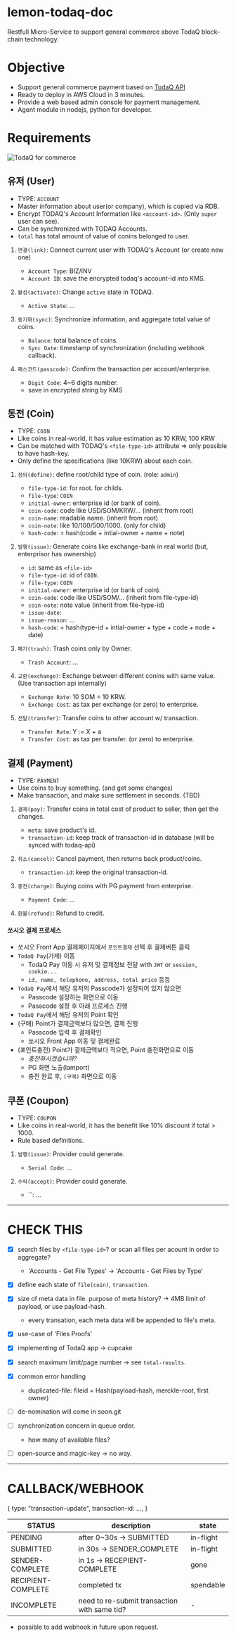 # lemon-todaq-doc

Restfull Micro-Service to support general commerce above TodaQ block-chain technology.

# Objective

- Support general commerce payment based on [TodaQ API](https://todaqfinance.com/)
- Ready to deploy in AWS Cloud in 3 minutes.
- Provide a web based admin console for payment management.
- Agent module in nodejs, python for developer.


# Requirements

![TodaQ for commerce](assets/lemon-todaq.png)


## 유저 (User)

- TYPE: `ACCOUNT`
- Master information about user(or company), which is copied via RDB.
- Encrypt TODAQ's Account Information like `<account-id>`. (Only `super` user can see).
- Can be synchronized with TODAQ Accounts.
- `total` has total amount of value of conins belonged to user.

1. `연결(link)`: Connect current user with TODAQ's Account (or create new one)
    - `Account Type`: BIZ/INV
    - `Account ID`: save the encrypted todaq's account-id into KMS.

1. `활성(activate)`: Change `active` state in TODAQ.
    - `Active State`: ...

1. `동기화(sync)`: Synchronize information, and aggregate total value of coins.
    - `Balance`: total balance of coins.
    - `Sync Date`: timestamp of synchronization (including webhook callback).

1. `패스코드(passcode)`: Confirm the transaction per account/enterprise.
    - `Digit Code`: 4~6 digits number.
    * save in encrypted string by KMS


## 동전 (Coin)

- TYPE: `COIN`
- Like coins in real-world, it has value estimation as 10 KRW, 100 KRW
- Can be matched with TODAQ's `<file-type-id>` attribute => only possible to have hash-key.
- Only define the specifications (like 10KRW) about each coin.

1. `정의(define)`: define root/child type of coin. (role: `admin`)
    - `file-type-id`: <null> for root. <id> for childs.
    - `file-type`: `COIN`
    - `initial-owner`: enterprise id (or bank of coin).
    - `coin-code`: code like USD/SOM/KRW/... (inherit from root)
    - `coin-name`: readable name. (inherit from root)
    - `coin-note`: like 10/100/500/1000. (only for child)
    - `hash-code`: = hash(code + intial-owner + name + note)

1. `발행(issue)`: Generate coins like exchange-bank in real world (but, enterprisor has ownership)
    - `id`: same as `<file-id>`
    - `file-type-id`: id of `COIN`.
    - `file-type`: `COIN`
    - `initial-owner`: enterprise id (or bank of coin).
    - `coin-code`: code like USD/SOM/... (inherit from file-type-id)
    - `coin-note`: note value (inherit from file-type-id)
    - `issue-date`: <timestamp>
    - `issue-reason`: ...
    - `hash-code`: = hash(type-id + intial-owner + type + code + node + date)

1. `폐기(trash)`: Trash coins only by Owner.
    - `Trash Account`: ...

1. `교환(exchange)`: Exchange between different conins with same value. (Use transaction api internally)
    - `Exchange Rate`: 10 SOM = 10 KRW.
    - `Exchange Cost`: as tax per exchange (or zero) to enterprise.

1. `전달(transfer)`: Transfer coins to other account w/ transaction.
    - `Transfer Rate`: Y := X + a
    - `Transfer Cost`: as tax per transfer. (or zero)  to enterprise.


## 결제 (Payment)

- TYPE: `PAYMENT`
- Use coins to buy something. (and get some changes)
- Make transaction, and make sure settlement in seconds. (TBD)

1. `결제(pay)`: Transfer coins in total cost of product to seller, then get the changes.
    - `meta`: save product's id.
    - `transaction-id`: keep track of transaction-id in database (will be synced with todaq-api)

1. `취소(cancel)`: Cancel payment, then returns back product/coins.
    - `transaction-id`: keep the original transaction-id.

1. `충전(charge)`: Buying coins with PG payment from enterprise.
    - `Payment Code`: ...

1. `환불(refund)`: Refund to credit.


#### 쏘시오 결제 프로세스
- 쏘시오 Front App 결제페이지에서 `포인트결제` 선택 후 결제버튼 클릭
- `TodaQ Pay`(가제) 이동
    - TodaQ Pay 이동 시 유저 및 결제정보 전달 with `JWT` or `session, cookie...`
    - `id, name, telephone, address, total price` 등등
- `TodaQ Pay`에서 해당 유저의 Passcode가 설정되어 있지 않으면
    - Passcode 설정하는 화면으로 이동
    - Passcode 설정 후 아래 프로세스 진행
- `TodaQ Pay`에서 해당 유저의 Point 확인
- (구매) Point가 결제금액보다 많으면, 결제 진행
    - Passcode 입력 후 결제확인
    - 쏘시오 Front App 이동 및 결제완료
- (포인트충전) Point가 결제금액보다 적으면, Point 충전화면으로 이동
    - *충전하시겠습니까?*
    - PG 화면 노출(Iamport)
    - 충전 완료 후, `(구매)` 화면으로 이동
   

## 쿠폰 (Coupon)

- TYPE: `COUPON`
- Like coins in real-world, it has the benefit like 10% discount if total > 1000.
- Rule based definitions.

1. `발행(issue)`: Provider could generate.
    - `Serial Code`: ...

1. `수락(accept)`: Provider could generate.
    - ``: ...



--------------------
# CHECK THIS #

- [x] search files by `<file-type-id>`? or scan all files per acount in order to aggregate?
    - 'Accounts - Get File Types' -> 'Accounts - Get Files by Type'
- [x] define each state of `file(coin)`, `transaction`.
- [x] size of meta data in file. purpose of meta history? -> 4MB limit of payload, or use payload-hash.
    - every transation, each meta data will be appended to file's meta.
- [x] use-case of 'Files Proofs'
- [x] implementing of TodaQ app -> cupcake
- [x] search maximum limit/page number -> see `total-results`.
- [x] common error handling 
    - duplicated-file: fileid = Hash(payload-hash, merckle-root, first owner)
- [ ] de-nomination will come in soon.git
- [ ] synchronization concern in queue order.
    - how many of available files?
- [ ] open-source and magic-key -> no way.


--------------------
# CALLBACK/WEBHOOK #

{
    type: "transaction-update",
    transaction-id: ...,
}


| STATUS                | description   | state     | 
|--                     |--             |--         |
| PENDING               | after 0~30s -> SUBMITTED      |    in-flight  |
| SUBMITTED             | in 30s -> SENDER_COMPLETE     |   in-flight   |
| SENDER-COMPLETE       | in 1s -> RECEPIENT-COMPLETE   | gone          |
| RECIPIENT-COMPLETE    | completed tx                  | spendable     |
| INCOMPLETE            | need to re-submit transaction with same tid? | - |

- possible to add webhook in future upon request.
